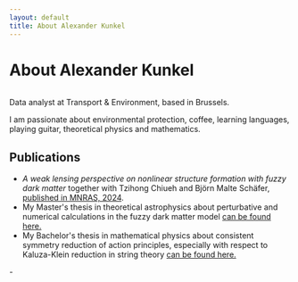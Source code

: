 ```yaml
---
layout: default
title: About Alexander Kunkel
---
```


<div class="post">
	<h1 class="pageTitle">About Alexander Kunkel</h1>
	<div class="circular_image">
	<img src="{{ site.baseurl }}/assets/img/about/2024.png" alt="">
	</div>
	<p class="intro">Data analyst at Transport & Environment, based in Brussels.</p>
	<p>I am passionate about environmental protection, coffee, learning languages, playing guitar, theoretical physics and mathematics.</p>
	<h2>Publications</h2>
	<ul>
  		<li><em>A weak lensing perspective on nonlinear structure formation with fuzzy dark matter</em> together with Tzihong Chiueh and Björn Malte Schäfer, <a href="https://academic.oup.com/mnras/article/527/4/10538/7503364">published in MNRAS, 2024</a>.</li>
		<li> My Master's thesis in theoretical astrophysics about perturbative and numerical calculations in the fuzzy dark matter model <a href="{{ site.baseurl }}/assets/pdfs/kunkel_masters_thesis.pdf">  can be found here.</a></li>
		<li> My Bachelor's thesis in mathematical physics about consistent symmetry reduction of action principles, especially with respect to Kaluza-Klein reduction in string theory <a href="{{ site.baseurl }}/assets/pdfs/kunkel_bachelors_thesis.pdf"> can be found here.</a></li>
  	</ul>-
</div>
